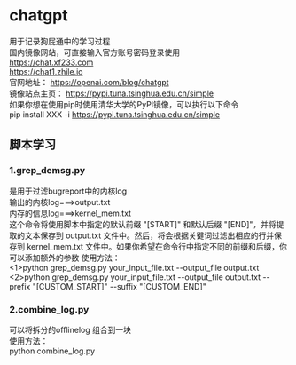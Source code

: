 <!--
 * @Author: shushigege
 * @Date: 2023-12-06 11:22:47
 * @LastEditTime: 2023-12-06 15:52:59
 * @email: shushigege@gmail.com
-->
# chatgpt
用于记录狗屁通中的学习过程  
国内镜像网站，可直接输入官方账号密码登录使用  
https://chat.xf233.com  
https://chat1.zhile.io  
官网地址：  https://openai.com/blog/chatgpt  
镜像站点主页： https://pypi.tuna.tsinghua.edu.cn/simple  
如果你想在使用pip时使用清华大学的PyPI镜像，可以执行以下命令  
pip install XXX -i https://pypi.tuna.tsinghua.edu.cn/simple

## 脚本学习
### 1.grep_demsg.py
是用于过滤bugreport中的内核log  
输出的内核log===>output.txt  
内存的信息log===>kernel_mem.txt  
这个命令将使用脚本中指定的默认前缀 "[START]" 和默认后缀 "[END]"，并将提取的文本保存到 output.txt 文件中。然后，将会根据关键词过滤出相应的行并保存到 kernel_mem.txt 文件中。如果你希望在命令行中指定不同的前缀和后缀，你可以添加额外的参数
使用方法：  
<1>python grep_demsg.py your_input_file.txt --output_file output.txt  
<2>python grep_demsg.py your_input_file.txt --output_file output.txt  --prefix "[CUSTOM_START]" --suffix "[CUSTOM_END]"  

### 2.combine_log.py  
可以将拆分的offlinelog 组合到一块  
使用方法：  
python combine_log.py 
